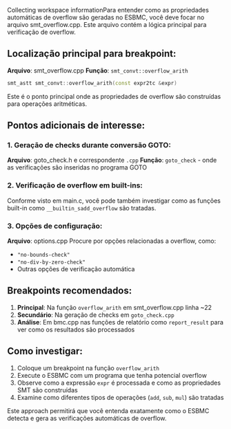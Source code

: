 Collecting workspace informationPara entender como as propriedades automáticas de overflow são geradas no ESBMC, você deve focar no arquivo smt_overflow.cpp. Este arquivo contém a lógica principal para verificação de overflow.

## Localização principal para breakpoint:

**Arquivo**: smt_overflow.cpp
**Função**: `smt_convt::overflow_arith`

```cpp
smt_astt smt_convt::overflow_arith(const expr2tc &expr)
```

Este é o ponto principal onde as propriedades de overflow são construídas para operações aritméticas.

## Pontos adicionais de interesse:

### 1. Geração de checks durante conversão GOTO:
**Arquivo**: goto_check.h e correspondente `.cpp`
**Função**: `goto_check` - onde as verificações são inseridas no programa GOTO

### 2. Verificação de overflow em built-ins:
Conforme visto em main.c, você pode também investigar como as funções built-in como `__builtin_sadd_overflow` são tratadas.

### 3. Opções de configuração:
**Arquivo**: options.cpp
Procure por opções relacionadas a overflow, como:
- `"no-bounds-check"`
- `"no-div-by-zero-check"`
- Outras opções de verificação automática

## Breakpoints recomendados:

1. **Principal**: Na função `overflow_arith` em smt_overflow.cpp linha ~22
2. **Secundário**: Na geração de checks em `goto_check.cpp` 
3. **Análise**: Em bmc.cpp nas funções de relatório como `report_result` para ver como os resultados são processados

## Como investigar:

1. Coloque um breakpoint na função `overflow_arith`
2. Execute o ESBMC com um programa que tenha potencial overflow
3. Observe como a expressão `expr` é processada e como as propriedades SMT são construídas
4. Examine como diferentes tipos de operações (`add`, `sub`, `mul`) são tratadas

Este approach permitirá que você entenda exatamente como o ESBMC detecta e gera as verificações automáticas de overflow.
